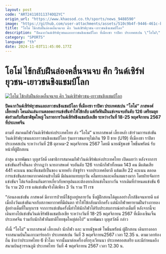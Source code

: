```yaml
---
layout: post
code: "ART24110311374OQ2YC"
origin_url: "https://www.khaosod.co.th/sports/news_9488590"
image: "https://github.com/user-attachments/assets/510c9b4f-9446-461c-bc3e-8c1497c4f2fa"
title: "โอโม่ ไข้กลับฝืนล่องคลื่นจนจบ ศึก วินด์เซิร์ฟยุวชน-เยาวชนชิงแชมป์โลก"
description: "ปิดฉากวินด์เซิร์ฟยุวชนและเยาวชนชิงแชมป์โลก ที่เมืองซา ราปิตา ประเทศสเปน \"โอโม่\" ภาสพงศ์ เลี้ยงหล่ำ โดนฝนเล่นงานตลอดการแข่งขันทำให้ไข้กลับ"
category: "SPORTS"
language: "th"
date: 2024-11-03T11:45:00.177Z
---
```


# โอโม่ ไข้กลับฝืนล่องคลื่นจนจบ ศึก วินด์เซิร์ฟยุวชน-เยาวชนชิงแชมป์โลก

[![โอโม่ ไข้กลับฝืนล่องคลื่นจนจบ ศึก วินด์เซิร์ฟยุวชน-เยาวชนชิงแชมป์โลก](https://www.khaosod.co.th/wpapp/uploads/2024/11/163362.jpg "โอโม่ ไข้กลับฝืนล่องคลื่นจนจบ ศึก วินด์เซิร์ฟยุวชน-เยาวชนชิงแชมป์โลก")](https://www.khaosod.co.th/wpapp/uploads/2024/11/163362.jpg)

**ปิดฉากวินด์เซิร์ฟยุวชนและเยาวชนชิงแชมป์โลก ที่เมืองซา ราปิตา ประเทศสเปน “โอโม่” ภาสพงศ์ เลี้ยงหล่ำ โดนฝนเล่นงานตลอดการแข่งขันทำให้ไข้กลับ แต่กัดฟันฝืนแข่งจนจบอันดับ 126 เตรียมลุยต่อร่วมกับทีมชาติชุดใหญ่ ในรายการวินด์เซิร์ฟชิงแชมป์เอเชีย ระหว่างวันที่ 18-25 พฤศจิกายน 2567 ที่ประเทศจีน**

ตามที่ สมาคมกีฬาวินด์เซิร์ฟแห่งประเทศไทย ส่ง “โอโม่” นายภาสพงศ์ เลี้ยงหล่ำ เข้าร่วมการแข่งขันวินด์เซิร์ฟยุวชนและเยาวชนชิงแชมป์โลก รุ่นเยาวชนอายุไม่เกิน 19 ปี ชาย (U19) ที่เมืองซา ราปิตา ประเทศสเปน ระหว่างวันที่ 28 ตุลาคม-2 พฤศจิกายน 2567 โดยมี นายณัฐพงษ์ โพธิ์นพรัตน์ รับหน้าที่ผู้ฝึกสอน

ล่าสุด นายพัฒนา บุญสวัสดิ์ เลขาธิการสมาคมกีฬาวินด์เซิร์ฟแห่งประเทศไทย เปิดเผยว่า หลังจากการแข่งขันเสร็จสิ้นลง ปรากฏว่า นายภาสพงศ์ จบอันดับ 126 จากนักกีฬาทั้งหมด 143 คน มีแต้มเสีย 441 คะแนน ขณะที่แชมป์เป็นของ นายหยัง อัซซูร์รา จากประเทศอิตาลี แต้มเสีย 22 คะแนน ตลอดการแข่งขันสภาพอากาศค่อนข้างไม่ดี มีฝนตกแทบทุกวัน คลื่มทะเลและคลื่นลมแรงมาก โดยฝ่ายจัดการแข่งขันฯ ได้แจ้งเตือนอันตรายเกี่ยวกับพายุฝนและต้องยกเลิกแข่งในบางวัน จากเดิมที่กำหนดแข่งขัน 6 วัน รวม 20 เรซ แต่แข่งขันจริงได้เพียง 3 วัน รวม 11 เรซ

“ก่อนลงแข่งขัน ภาสพงศ์ มีอาการป่วยมีไข้สูงอยู่หลายวัน ซึ่งผู้ฝึกสอนได้ดูแลอย่างใกล้ชิดจนหายดี แต่เมื่อถึงวันแข่งขันเจอกับสภาพอากาศที่มีฝนตก ทำให้ไข้กลับมาอีกครั้ง แต่นักกีฬาพยายามฝืนร่างกายลงสู้อย่างเต็มที่ในทุกเรซ จากการแข่งขันครั้งนี้ทำให้นักกีฬาได้รับประสบการณ์อย่างเต็มที่ หลังจากนี้จะเดินทางไปแข่งขันวินด์เซิร์ฟชิงแชมป์เอเชีย ระหว่างวันที่ 18-25 พฤศจิกายน 2567 ที่เมืองเซินเจิ้น ประเทศจีน ร่วมกับนักกีฬาทีมชาติไทยชุดใหญ่ต่อไป“ นายพัฒนา บุญสวัสดิ์ กล่าว

ทั้งนี้ “โอโม่” นายภาสพงศ์ เลี้ยงหล่ำ นักกีฬา และ นายณัฐพงษ์ โพธิ์นพรัตน์ ผู้ฝึกสอน เดินทางออกจากสนามบินในเกาะมาร์ยอก้า ประเทศสเปน วันที่ 3 พฤศจิกายน2567 เวลา 12.35 น. ตามเวลาท้องถิ่น ช้ากว่าประเทศไทย 6 ชั่วโมง จากนั้นมาต่อเครื่องที่กรุงเวียนนา ประเทศออสเตรีย และมีกำหนดถึงสนามบินสุวรรณภูมิ ประเทศไทย วันที่ 4 พฤศจิกายน 2567 เวลา 12.30 น.